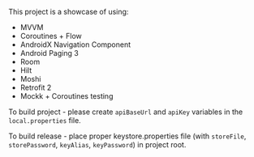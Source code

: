 This project is a showcase of using:
- MVVM
- Coroutines + Flow
- AndroidX Navigation Component
- Android Paging 3
- Room
- Hilt
- Moshi
- Retrofit 2
- Mockk + Coroutines testing

To build project - please create `apiBaseUrl` and `apiKey` variables in the `local.properties` file.

To build release - place proper keystore.properties file (with `storeFile`, `storePassword`, `keyAlias`, `keyPassword`) in project root.